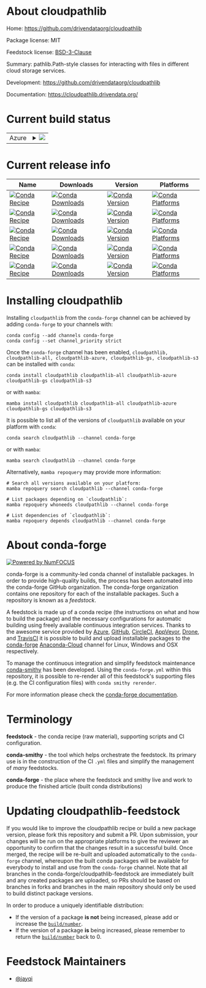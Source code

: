 About cloudpathlib
==================

Home: https://github.com/drivendataorg/cloudpathlib

Package license: MIT

Feedstock license: [BSD-3-Clause](https://github.com/conda-forge/cloudpathlib-feedstock/blob/main/LICENSE.txt)

Summary: pathlib.Path-style classes for interacting with files in different cloud storage services.

Development: https://github.com/drivendataorg/cloudpathlib

Documentation: https://cloudpathlib.drivendata.org/

Current build status
====================


<table>
    
  <tr>
    <td>Azure</td>
    <td>
      <details>
        <summary>
          <a href="https://dev.azure.com/conda-forge/feedstock-builds/_build/latest?definitionId=10976&branchName=main">
            <img src="https://dev.azure.com/conda-forge/feedstock-builds/_apis/build/status/cloudpathlib-feedstock?branchName=main">
          </a>
        </summary>
        <table>
          <thead><tr><th>Variant</th><th>Status</th></tr></thead>
          <tbody><tr>
              <td>linux_64</td>
              <td>
                <a href="https://dev.azure.com/conda-forge/feedstock-builds/_build/latest?definitionId=10976&branchName=main">
                  <img src="https://dev.azure.com/conda-forge/feedstock-builds/_apis/build/status/cloudpathlib-feedstock?branchName=main&jobName=linux&configuration=linux%20linux_64_" alt="variant">
                </a>
              </td>
            </tr><tr>
              <td>osx_64</td>
              <td>
                <a href="https://dev.azure.com/conda-forge/feedstock-builds/_build/latest?definitionId=10976&branchName=main">
                  <img src="https://dev.azure.com/conda-forge/feedstock-builds/_apis/build/status/cloudpathlib-feedstock?branchName=main&jobName=osx&configuration=osx%20osx_64_" alt="variant">
                </a>
              </td>
            </tr><tr>
              <td>win_64</td>
              <td>
                <a href="https://dev.azure.com/conda-forge/feedstock-builds/_build/latest?definitionId=10976&branchName=main">
                  <img src="https://dev.azure.com/conda-forge/feedstock-builds/_apis/build/status/cloudpathlib-feedstock?branchName=main&jobName=win&configuration=win%20win_64_" alt="variant">
                </a>
              </td>
            </tr>
          </tbody>
        </table>
      </details>
    </td>
  </tr>
</table>

Current release info
====================

| Name | Downloads | Version | Platforms |
| --- | --- | --- | --- |
| [![Conda Recipe](https://img.shields.io/badge/recipe-cloudpathlib-green.svg)](https://anaconda.org/conda-forge/cloudpathlib) | [![Conda Downloads](https://img.shields.io/conda/dn/conda-forge/cloudpathlib.svg)](https://anaconda.org/conda-forge/cloudpathlib) | [![Conda Version](https://img.shields.io/conda/vn/conda-forge/cloudpathlib.svg)](https://anaconda.org/conda-forge/cloudpathlib) | [![Conda Platforms](https://img.shields.io/conda/pn/conda-forge/cloudpathlib.svg)](https://anaconda.org/conda-forge/cloudpathlib) |
| [![Conda Recipe](https://img.shields.io/badge/recipe-cloudpathlib--all-green.svg)](https://anaconda.org/conda-forge/cloudpathlib-all) | [![Conda Downloads](https://img.shields.io/conda/dn/conda-forge/cloudpathlib-all.svg)](https://anaconda.org/conda-forge/cloudpathlib-all) | [![Conda Version](https://img.shields.io/conda/vn/conda-forge/cloudpathlib-all.svg)](https://anaconda.org/conda-forge/cloudpathlib-all) | [![Conda Platforms](https://img.shields.io/conda/pn/conda-forge/cloudpathlib-all.svg)](https://anaconda.org/conda-forge/cloudpathlib-all) |
| [![Conda Recipe](https://img.shields.io/badge/recipe-cloudpathlib--azure-green.svg)](https://anaconda.org/conda-forge/cloudpathlib-azure) | [![Conda Downloads](https://img.shields.io/conda/dn/conda-forge/cloudpathlib-azure.svg)](https://anaconda.org/conda-forge/cloudpathlib-azure) | [![Conda Version](https://img.shields.io/conda/vn/conda-forge/cloudpathlib-azure.svg)](https://anaconda.org/conda-forge/cloudpathlib-azure) | [![Conda Platforms](https://img.shields.io/conda/pn/conda-forge/cloudpathlib-azure.svg)](https://anaconda.org/conda-forge/cloudpathlib-azure) |
| [![Conda Recipe](https://img.shields.io/badge/recipe-cloudpathlib--gs-green.svg)](https://anaconda.org/conda-forge/cloudpathlib-gs) | [![Conda Downloads](https://img.shields.io/conda/dn/conda-forge/cloudpathlib-gs.svg)](https://anaconda.org/conda-forge/cloudpathlib-gs) | [![Conda Version](https://img.shields.io/conda/vn/conda-forge/cloudpathlib-gs.svg)](https://anaconda.org/conda-forge/cloudpathlib-gs) | [![Conda Platforms](https://img.shields.io/conda/pn/conda-forge/cloudpathlib-gs.svg)](https://anaconda.org/conda-forge/cloudpathlib-gs) |
| [![Conda Recipe](https://img.shields.io/badge/recipe-cloudpathlib--s3-green.svg)](https://anaconda.org/conda-forge/cloudpathlib-s3) | [![Conda Downloads](https://img.shields.io/conda/dn/conda-forge/cloudpathlib-s3.svg)](https://anaconda.org/conda-forge/cloudpathlib-s3) | [![Conda Version](https://img.shields.io/conda/vn/conda-forge/cloudpathlib-s3.svg)](https://anaconda.org/conda-forge/cloudpathlib-s3) | [![Conda Platforms](https://img.shields.io/conda/pn/conda-forge/cloudpathlib-s3.svg)](https://anaconda.org/conda-forge/cloudpathlib-s3) |

Installing cloudpathlib
=======================

Installing `cloudpathlib` from the `conda-forge` channel can be achieved by adding `conda-forge` to your channels with:

```
conda config --add channels conda-forge
conda config --set channel_priority strict
```

Once the `conda-forge` channel has been enabled, `cloudpathlib, cloudpathlib-all, cloudpathlib-azure, cloudpathlib-gs, cloudpathlib-s3` can be installed with `conda`:

```
conda install cloudpathlib cloudpathlib-all cloudpathlib-azure cloudpathlib-gs cloudpathlib-s3
```

or with `mamba`:

```
mamba install cloudpathlib cloudpathlib-all cloudpathlib-azure cloudpathlib-gs cloudpathlib-s3
```

It is possible to list all of the versions of `cloudpathlib` available on your platform with `conda`:

```
conda search cloudpathlib --channel conda-forge
```

or with `mamba`:

```
mamba search cloudpathlib --channel conda-forge
```

Alternatively, `mamba repoquery` may provide more information:

```
# Search all versions available on your platform:
mamba repoquery search cloudpathlib --channel conda-forge

# List packages depending on `cloudpathlib`:
mamba repoquery whoneeds cloudpathlib --channel conda-forge

# List dependencies of `cloudpathlib`:
mamba repoquery depends cloudpathlib --channel conda-forge
```


About conda-forge
=================

[![Powered by
NumFOCUS](https://img.shields.io/badge/powered%20by-NumFOCUS-orange.svg?style=flat&colorA=E1523D&colorB=007D8A)](https://numfocus.org)

conda-forge is a community-led conda channel of installable packages.
In order to provide high-quality builds, the process has been automated into the
conda-forge GitHub organization. The conda-forge organization contains one repository
for each of the installable packages. Such a repository is known as a *feedstock*.

A feedstock is made up of a conda recipe (the instructions on what and how to build
the package) and the necessary configurations for automatic building using freely
available continuous integration services. Thanks to the awesome service provided by
[Azure](https://azure.microsoft.com/en-us/services/devops/), [GitHub](https://github.com/),
[CircleCI](https://circleci.com/), [AppVeyor](https://www.appveyor.com/),
[Drone](https://cloud.drone.io/welcome), and [TravisCI](https://travis-ci.com/)
it is possible to build and upload installable packages to the
[conda-forge](https://anaconda.org/conda-forge) [Anaconda-Cloud](https://anaconda.org/)
channel for Linux, Windows and OSX respectively.

To manage the continuous integration and simplify feedstock maintenance
[conda-smithy](https://github.com/conda-forge/conda-smithy) has been developed.
Using the ``conda-forge.yml`` within this repository, it is possible to re-render all of
this feedstock's supporting files (e.g. the CI configuration files) with ``conda smithy rerender``.

For more information please check the [conda-forge documentation](https://conda-forge.org/docs/).

Terminology
===========

**feedstock** - the conda recipe (raw material), supporting scripts and CI configuration.

**conda-smithy** - the tool which helps orchestrate the feedstock.
                   Its primary use is in the construction of the CI ``.yml`` files
                   and simplify the management of *many* feedstocks.

**conda-forge** - the place where the feedstock and smithy live and work to
                  produce the finished article (built conda distributions)


Updating cloudpathlib-feedstock
===============================

If you would like to improve the cloudpathlib recipe or build a new
package version, please fork this repository and submit a PR. Upon submission,
your changes will be run on the appropriate platforms to give the reviewer an
opportunity to confirm that the changes result in a successful build. Once
merged, the recipe will be re-built and uploaded automatically to the
`conda-forge` channel, whereupon the built conda packages will be available for
everybody to install and use from the `conda-forge` channel.
Note that all branches in the conda-forge/cloudpathlib-feedstock are
immediately built and any created packages are uploaded, so PRs should be based
on branches in forks and branches in the main repository should only be used to
build distinct package versions.

In order to produce a uniquely identifiable distribution:
 * If the version of a package **is not** being increased, please add or increase
   the [``build/number``](https://docs.conda.io/projects/conda-build/en/latest/resources/define-metadata.html#build-number-and-string).
 * If the version of a package **is** being increased, please remember to return
   the [``build/number``](https://docs.conda.io/projects/conda-build/en/latest/resources/define-metadata.html#build-number-and-string)
   back to 0.

Feedstock Maintainers
=====================

* [@jayqi](https://github.com/jayqi/)

